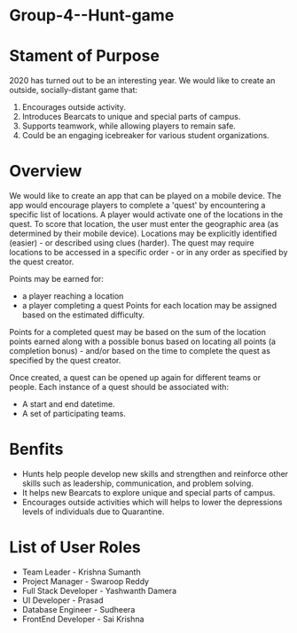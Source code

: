 # Group-4--Hunt-game
# Stament of Purpose
2020 has turned out to be an interesting year. We would like to create an outside, socially-distant game that:

1. Encourages outside activity.
2. Introduces Bearcats to unique and special parts of campus.
3. Supports teamwork, while allowing players to remain safe.
4. Could be an engaging icebreaker for various student organizations.
# Overview
We would like to create an app that can be played on a mobile device. The app would encourage players to complete a 'quest' by encountering a specific list of locations. A player would activate one of the locations in the quest. To score that location, the user must enter the geographic area (as determined by their mobile device). Locations may be explicitly identified (easier) - or described using clues (harder). The quest may require locations to be accessed in a specific order - or in any order as specified by the quest creator.

Points may be earned for:

* a player reaching a location
* a player completing a quest
Points for each location may be assigned based on the estimated difficulty.

Points for a completed quest may be based on the sum of the location points earned along with a possible bonus based on locating all points (a completion bonus) - and/or based on the time to complete the quest as specified by the quest creator.

Once created, a quest can be opened up again for different teams or people. Each instance of a quest should be associated with:

* A start and end datetime.
* A set of participating teams.

# Benfits
* Hunts help people develop new skills and strengthen and reinforce other skills such as leadership, communication, and problem solving.
* It helps new Bearcats to explore unique and special parts of campus.
* Encourages outside activities which will helps to lower the depressions levels of individuals due to Quarantine.

# List of User Roles
* Team Leader - Krishna Sumanth
* Project Manager - Swaroop Reddy
* Full Stack Developer - Yashwanth Damera
* UI Developer - Prasad 
* Database Engineer - Sudheera
* FrontEnd Developer - Sai Krishna

